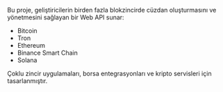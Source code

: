 Bu proje, geliştiricilerin birden fazla blokzincirde cüzdan oluşturmasını ve yönetmesini sağlayan bir Web API sunar:  
- Bitcoin  
- Tron  
- Ethereum  
- Binance Smart Chain  
- Solana  

Çoklu zincir uygulamaları, borsa entegrasyonları ve kripto servisleri için tasarlanmıştır.
